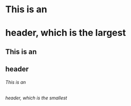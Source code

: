 
 # This is an <h1> header, which is the largest
 ## This is an <h2> header
 ###### This is an <h6> header, which is the smallest
